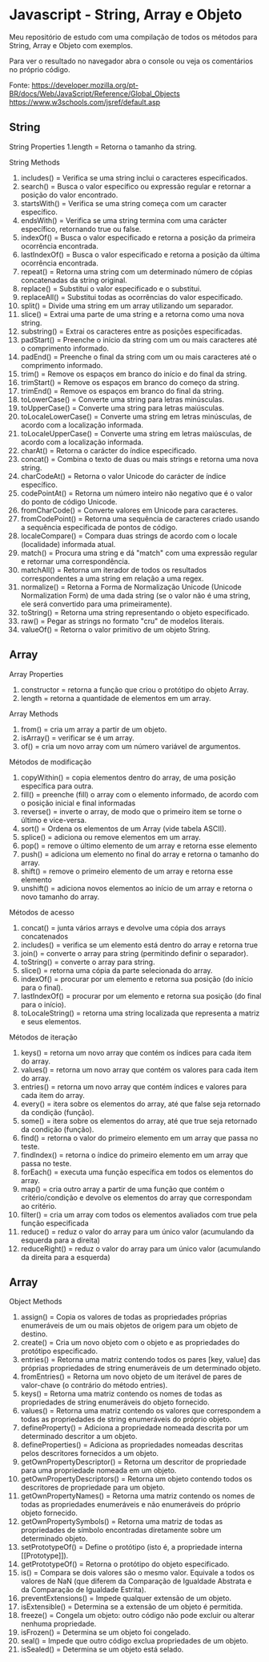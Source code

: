 # Javascript - String, Array e Objeto

  Meu repositório de estudo com uma compilação de todos os métodos para String, Array e Objeto com exemplos.

  Para ver o resultado no navegador abra o console ou veja os comentários no próprio código.

Fonte:
  https://developer.mozilla.org/pt-BR/docs/Web/JavaScript/Reference/Global_Objects
  https://www.w3schools.com/jsref/default.asp

## String

String Properties
  1.length = Retorna o tamanho da string.

String Methods
  1. includes() = Verifica se uma string inclui o caracteres especificados.
  2. search() = Busca o valor específico ou expressão regular e retornar a posição do valor encontrado.
  3. startsWith() = Verifica se uma string começa com um caracter específico.
  4. endsWith() = Verifica se uma string termina com uma carácter específico, retornando true ou false.
  5. indexOf() = Busca o valor especificado e retorna a posição da primeira ocorrência encontrada.
  6. lastIndexOf() = Busca o valor especificado e retorna a posição da última ocorrência encontrada.
  7. repeat() = Retorna uma string com um determinado número de cópias concatenadas da string original.
  8. replace() = Substitui o valor especificado e o substitui.
  9. replaceAll() = Substitui todas as ocorrências do valor especificado.
  10. split() = Divide uma string em um array utilizando um separador.
  11. slice() = Extrai uma parte de uma string e a retorna como uma nova string.
  12. substring() = Extrai os caracteres entre as posições especificadas.
  13. padStart() = Preenche o início da string com um ou mais caracteres até o comprimento informado.
  14. padEnd() = Preenche o final da string com um ou mais caracteres até o comprimento informado.
  15. trim() = Remove os espaços em branco do início e do final da string.
  16. trimStart() = Remove os espaços em branco do começo da string.
  17. trimEnd() = Remove os espaços em branco do final da string.
  18. toLowerCase() = Converte uma string para letras minúsculas.
  19. toUpperCase() = Converte uma string para letras maiúsculas.
  20. toLocaleLowerCase() = Converte uma string em letras minúsculas, de acordo com a localização informada.
  21. toLocaleUpperCase() = Converte uma string em letras maiúsculas, de acordo com a localização informada.
  22. charAt() = Retorna o carácter do índice especificado.
  23. concat() = Combina o texto de duas ou mais strings e retorna uma nova string.
  24. charCodeAt() = Retorna o valor Unicode do carácter de índice específico.
  25. codePointAt() = Retorna um número inteiro não negativo que é o valor do ponto de código Unicode.
  26. fromCharCode() = Converte valores em Unicode para caracteres.
  27. fromCodePoint() = Retorna uma sequência de caracteres criado usando a sequência especificada de pontos de código.
  28. localeCompare() = Compara duas strings de acordo com o locale (localidade) informada atual.
  29. match() = Procura uma string e dá "match" com uma expressão regular e retornar uma correspondência.
  30. matchAll() = Retorna um iterador de todos os resultados correspondentes a uma string em relação a uma regex.
  31. normalize() = Retorna a Forma de Normalização Unicode (Unicode Normalization Form) de uma dada string (se o valor não é uma string, ele será convertido para uma primeiramente).
  32. toString() = Retorna uma string representando o objeto especificado.
  33. raw() = Pegar as strings no formato "cru" de modelos literais.
  34. valueOf() = Retorna o valor primitivo de um objeto String.
## Array

Array Properties
  1. constructor = retorna a função que criou o protótipo do objeto Array.
  2. length = retorna a quantidade de elementos em um array.

Array Methods
  1. from() = cria um array a partir de um objeto.
  2. isArray() = verificar se é um array.
  3. of() = cria um novo array com um número variável de argumentos.

Métodos de modificação
  1. copyWithin() = copia elementos dentro do array, de uma posição específica para outra.
  2. fill() = preenche (fill) o array com o elemento informado, de acordo com o posição inicial e final informadas
  3. reverse() = inverte o array, de modo que o primeiro item se torne o último e vice-versa.
  4. sort() = Ordena os elementos de um Array (vide tabela ASCII).
  5. splice() = adiciona ou remove elementos em um array.
  6. pop() = remove o último elemento de um array e retorna esse elemento
  7. push() = adiciona um elemento no final do array e retorna o tamanho do array.
  8. shift() = remove o primeiro elemento de um array e retorna esse elemento
  9. unshift() = adiciona novos elementos ao início de um array e retorna o novo tamanho do array.

Métodos de acesso
  1. concat() = junta vários arrays e devolve uma cópia dos arrays concatenados
  2. includes() = verifica se um elemento está dentro do array e retorna true
  3. join() = converte o array para string (permitindo definir o separador).
  4. toString() = converte o array para string.
  5. slice() = retorna uma cópia da parte selecionada do array.
  6. indexOf() = procurar por um elemento e retorna sua posição (do início para o final).
  7. lastIndexOf() = procurar por um elemento e retorna sua posição (do final para o início).
  8. toLocaleString() = retorna uma string localizada que representa a matriz e seus elementos.

Métodos de iteração
  1. keys() = retorna um novo array que contém os índices para cada item do array.
  2. values() = retorna um novo array que contém os valores para cada item do array.
  3. entries() = retorna um novo array que contém índices e valores para cada item do array.
  4. every() = itera sobre os elementos do array, até que false seja retornado da condição (função).
  5. some() = itera sobre os elementos do array, até que true seja retornado da condição (função).
  6. find() = retorna o valor do primeiro elemento em um array que passa no teste.
  7. findIndex() = retorna o índice do primeiro elemento em um array que passa no teste.
  8. forEach() = executa uma função específica em todos os elementos do array.
  9. map() = cria outro array a partir de uma função que contém o critério/condição e devolve os elementos do array que correspondam ao critério.
  10. filter() = cria um array com todos os elementos avaliados com true pela função especificada
  11. reduce() = reduz o valor do array para um único valor (acumulando da esquerda para a direita)
  12. reduceRight() = reduz o valor do array para um único valor (acumulando da direita para a esquerda)

## Array

Object Methods
  1. assign() = Copia os valores de todas as propriedades próprias enumeráveis ​​de um ou mais objetos de origem para um objeto de destino.
  2. create() = Cria um novo objeto com o objeto e as propriedades do protótipo especificado.
  3. entries() = Retorna uma matriz contendo todos os pares [key, value] das próprias propriedades de string enumeráveis ​​de um determinado objeto.
  4. fromEntries() = Retorna um novo objeto de um iterável de pares de valor-chave (o contrário do método entries).
  5. keys() = Retorna uma matriz contendo os nomes de todas as propriedades de string enumeráveis ​​do objeto fornecido.
  6. values() = Retorna uma matriz contendo os valores que correspondem a todas as propriedades de string enumeráveis ​​do próprio objeto.
  7. defineProperty() = Adiciona a propriedade nomeada descrita por um determinado descritor a um objeto.
  8. defineProperties() = Adiciona as propriedades nomeadas descritas pelos descritores fornecidos a um objeto.
  9. getOwnPropertyDescriptor() = Retorna um descritor de propriedade para uma propriedade nomeada em um objeto.
  10. getOwnPropertyDescriptors() = Retorna um objeto contendo todos os descritores de propriedade para um objeto.
  11. getOwnPropertyNames() = Retorna uma matriz contendo os nomes de todas as propriedades enumeráveis ​​e não enumeráveis ​​do próprio objeto fornecido.
  12. getOwnPropertySymbols() = Retorna uma matriz de todas as propriedades de símbolo encontradas diretamente sobre um determinado objeto.
  13. setPrototypeOf() = Define o protótipo (isto é, a propriedade interna [[Prototype]]).
  14. getPrototypeOf() = Retorna o protótipo do objeto especificado.
  15. is() = Compara se dois valores são o mesmo valor. Equivale a todos os valores de NaN (que diferem da Comparação de Igualdade Abstrata e da Comparação de Igualdade Estrita).
  16. preventExtensions() = Impede qualquer extensão de um objeto.
  17. isExtensible() = Determina se a extensão de um objeto é permitida.
  18. freeze() = Congela um objeto: outro código não pode excluir ou alterar nenhuma propriedade.
  19. isFrozen() = Determina se um objeto foi congelado.
  20. seal() = Impede que outro código exclua propriedades de um objeto.
  21. isSealed() = Determina se um objeto está selado.
